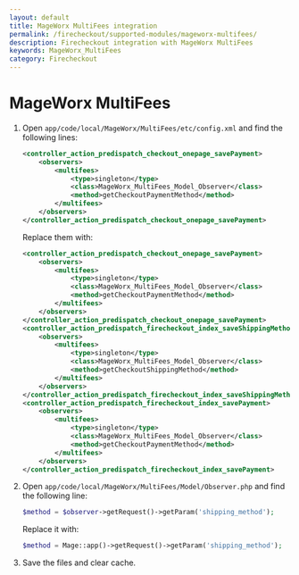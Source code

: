 ```yaml
---
layout: default
title: MageWorx MultiFees integration
permalink: /firecheckout/supported-modules/mageworx-multifees/
description: Firecheckout integration with MageWorx MultiFees
keywords: MageWorx_MultiFees
category: Firecheckout
---
```


# MageWorx MultiFees

 1. Open `app/code/local/MageWorx/MultiFees/etc/config.xml` and find the
 following lines:

    ```xml
    <controller_action_predispatch_checkout_onepage_savePayment>
        <observers>
            <multifees>
                <type>singleton</type>
                <class>MageWorx_MultiFees_Model_Observer</class>
                <method>getCheckoutPaymentMethod</method>
            </multifees>
        </observers>
    </controller_action_predispatch_checkout_onepage_savePayment>
    ```

    Replace them with:

    ```xml
    <controller_action_predispatch_checkout_onepage_savePayment>
        <observers>
            <multifees>
                <type>singleton</type>
                <class>MageWorx_MultiFees_Model_Observer</class>
                <method>getCheckoutPaymentMethod</method>
            </multifees>
        </observers>
    </controller_action_predispatch_checkout_onepage_savePayment>
    <controller_action_predispatch_firecheckout_index_saveShippingMethod>
        <observers>
            <multifees>
                <type>singleton</type>
                <class>MageWorx_MultiFees_Model_Observer</class>
                <method>getCheckoutShippingMethod</method>
            </multifees>
        </observers>
    </controller_action_predispatch_firecheckout_index_saveShippingMethod>
    <controller_action_predispatch_firecheckout_index_savePayment>
        <observers>
            <multifees>
                <type>singleton</type>
                <class>MageWorx_MultiFees_Model_Observer</class>
                <method>getCheckoutPaymentMethod</method>
            </multifees>
        </observers>
    </controller_action_predispatch_firecheckout_index_savePayment>
    ```

 2. Open `app/code/local/MageWorx/MultiFees/Model/Observer.php` and find the
 following line:

    ```php
    $method = $observer->getRequest()->getParam('shipping_method');
    ```

    Replace it with:

    ```php
    $method = Mage::app()->getRequest()->getParam('shipping_method');
    ```

 3. Save the files and clear cache.
